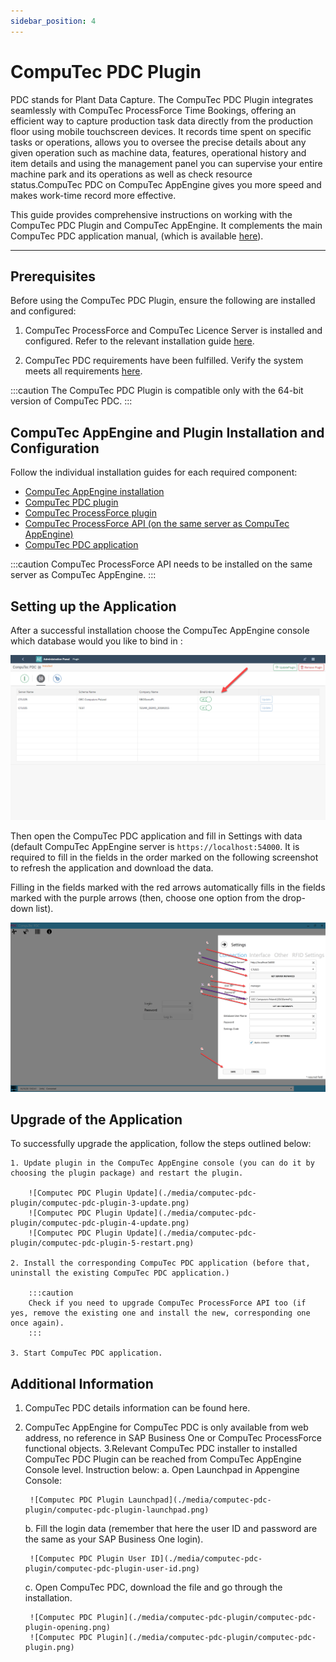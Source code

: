 ```yaml
---
sidebar_position: 4
---
```


# CompuTec PDC Plugin

PDC stands for Plant Data Capture. The CompuTec PDC Plugin integrates seamlessly with CompuTec ProcessForce Time Bookings, offering an efficient way to capture production task data directly from the production floor using mobile touchscreen devices. It records time spent on specific tasks or operations, allows you to oversee the precise details about any given operation such as machine data, features, operational history and item details and using the management panel you can supervise your entire machine park and its operations as well as check resource status.CompuTec PDC on CompuTec AppEngine gives you more speed and makes work-time record more effective.

This guide provides comprehensive instructions on working with the CompuTec PDC Plugin and CompuTec AppEngine. It complements the main CompuTec PDC application manual, (which is available [here](/docs/pdc/)).

---

## Prerequisites

Before using the CompuTec PDC Plugin, ensure the following are installed and configured:

1. CompuTec ProcessForce and CompuTec Licence Server is installed and configured. Refer to the relevant installation guide [here](/docs/processforce/administrator-guide/licensing/license-server/overview/).

2. CompuTec PDC requirements have been fulfilled. Verify the system meets all requirements [here](/docs/pdc/administrator-guide/installation/requirements/).

:::caution
The CompuTec PDC Plugin is compatible only with the 64-bit version of CompuTec PDC.
:::

## CompuTec AppEngine and Plugin Installation and Configuration

Follow the individual installation guides for each required component:

- [CompuTec AppEngine installation](../administrators-guide/configuration-and-administration/installation.md)
- [CompuTec PDC plugin](../administrators-guide/configuration-and-administration/configuration.md)
- [CompuTec ProcessForce plugin](../plugins-user-guide/processforce.md)
- [CompuTec ProcessForce API (on the same server as CompuTec AppEngine)](/docs/processforce/releases/download#computec-processforce-api)
- [CompuTec PDC application](/docs/pdc/administrator-guide/installation/first-installation/)

:::caution
CompuTec ProcessForce API needs to be installed on the same server as CompuTec AppEngine.
:::

## Setting up the Application

After a successful installation choose the CompuTec AppEngine console which database would you like to bind in :

![Computec PDC Plugin Database](./media/computec-pdc-plugin/computec-pdc-plugin-database.png)

Then open the CompuTec PDC application and fill in Settings with data (default CompuTec AppEngine server is `https://localhost:54000`. It is required to fill in the fields in the order marked on the following screenshot to refresh the application and download the data.

Filling in the fields marked with the red arrows automatically fills in the fields marked with the purple arrows (then, choose one option from the drop-down list).

![Computec PDC Plugin Settings](./media/computec-pdc-plugin/computec-pdc-plugin-settings.png)

## Upgrade of the Application

To successfully upgrade the application, follow the steps outlined below:

    1. Update plugin in the CompuTec AppEngine console (you can do it by choosing the plugin package) and restart the plugin.

        ![Computec PDC Plugin Update](./media/computec-pdc-plugin/computec-pdc-plugin-3-update.png)
        ![Computec PDC Plugin Update](./media/computec-pdc-plugin/computec-pdc-plugin-4-update.png)
        ![Computec PDC Plugin Update](./media/computec-pdc-plugin/computec-pdc-plugin-5-restart.png)

    2. Install the corresponding CompuTec PDC application (before that, uninstall the existing CompuTec PDC application.)

        :::caution
        Check if you need to upgrade CompuTec ProcessForce API too (if yes, remove the existing one and install the new, corresponding one once again).
        :::

    3. Start CompuTec PDC application.

## Additional Information

1. CompuTec PDC details information can be found here.
2. CompuTec AppEngine for CompuTec PDC is only available from web address, no reference in SAP Business One or CompuTec ProcessForce functional objects.
3.Relevant CompuTec PDC installer to installed CompuTec PDC Plugin can be reached from CompuTec AppEngine Console level. Instruction below:
    a. Open Launchpad in Appengine Console:

        ![Computec PDC Plugin Launchpad](./media/computec-pdc-plugin/computec-pdc-plugin-launchpad.png)

    b. Fill the login data (remember that here the user ID and password are the same as your SAP Business One login).

        ![Computec PDC Plugin User ID](./media/computec-pdc-plugin/computec-pdc-plugin-user-id.png)

    c. Open CompuTec PDC, download the file and go through the installation.

        ![Computec PDC Plugin](./media/computec-pdc-plugin/computec-pdc-plugin-opening.png)
        ![Computec PDC Plugin](./media/computec-pdc-plugin/computec-pdc-plugin.png)
